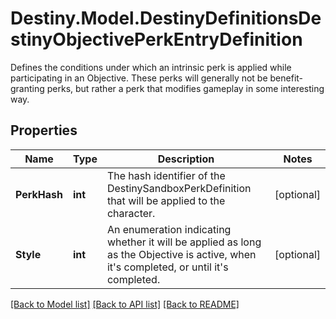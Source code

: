 # Destiny.Model.DestinyDefinitionsDestinyObjectivePerkEntryDefinition
Defines the conditions under which an intrinsic perk is applied while participating in an Objective.  These perks will generally not be benefit-granting perks, but rather a perk that modifies gameplay in some interesting way.

## Properties

Name | Type | Description | Notes
------------ | ------------- | ------------- | -------------
**PerkHash** | **int** | The hash identifier of the DestinySandboxPerkDefinition that will be applied to the character. | [optional] 
**Style** | **int** | An enumeration indicating whether it will be applied as long as the Objective is active, when it&#39;s completed, or until it&#39;s completed. | [optional] 

[[Back to Model list]](../README.md#documentation-for-models) [[Back to API list]](../README.md#documentation-for-api-endpoints) [[Back to README]](../README.md)

